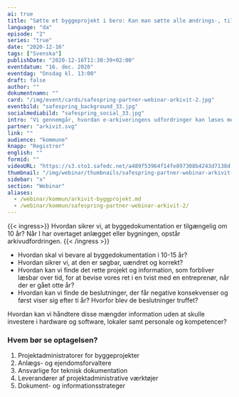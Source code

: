 ```yaml
---
ai: true
title: "Sætte et byggeprojekt i bero: Kan man sætte alle ændrings-, tillægs- og fradragsarbejder på pause i 12 år?"
language: "da"
episode: "2"
series: "true"
date: "2020-12-16"
tags: ["Svenska"]
publishDate: "2020-12-16T11:30:39+02:00"
eventdatum: "16. dec. 2020"
eventdag: "Onsdag kl. 13:00"
draft: false
author: ""
dokumentnamn: ""
card: "/img/event/cards/safespring-partner-webinar-arkivit-2.jpg"
eventbild: "safespring_background_33.jpg"
socialmediabild: "safespring_social_33.jpg"
intro: "Vi gennemgår, hvordan e-arkiveringens udfordringer kan løses med serverkapacitet og midlertidig lagring."
partner: "arkivit.svg"
link: ""
audience: "kommune"
knapp: "Registrer"
english: ""
formid: ""
videoURL: "https://s3.sto1.safedc.net/a489f53964f14fe897308b4243d7138d:processedvideos/safespring-partner-webinar-arkivit-2/master.m3u8"
thumbnail: "/img/webinar/thumbnails/safespring-partner-webinar-arkivit-2.jpg"
sidebar: "x"
section: "Webinar"
aliases:
  - /webinar/kommun/arkivit-byggprojekt.md
  - /webinar/kommun/safespring-partner-webinar-arkivit-2/
---
```

{{< ingress>}}
Hvordan sikrer vi, at byggedokumentation er tilgængelig om 10 år? Når I har overtaget anlægget eller bygningen, opstår arkivudfordringen.
{{< /ingress >}}

- Hvordan skal vi bevare al byggedokumentation i 10-15 år?
- Hvordan sikrer vi, at den er søgbar, uændret og korrekt?
- Hvordan kan vi finde det rette projekt og information, som forbliver læsbar over tid, for at bevise vores ret i en tvist med en entreprenør, når der er gået otte år?
- Hvordan kan vi finde de beslutninger, der får negative konsekvenser og først viser sig efter ti år? Hvorfor blev de beslutninger truffet?

Hvordan kan vi håndtere disse mængder information uden at skulle investere i hardware og software, lokaler samt personale og kompetencer?

### Hvem bør se optagelsen?

1. Projektadministratorer for byggeprojekter
2. Anlægs- og ejendomsforvaltere
3. Ansvarlige for teknisk dokumentation
4. Leverandører af projektadministrative værktøjer
5. Dokument- og informationsstrateger